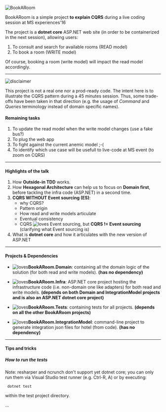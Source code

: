 ![BookARoom](https://github.com/tpierrain/cqrs/blob/master/images/bookARoom.gif?raw=true)

BookARoom is a simple project __to explain CQRS__ during a live coding session at MS experiences'16

The project is a __dotnet core__ ASP.NET web site (in order to be containerized in the next session), allowing users:

1. To consult and search for available rooms (READ model)
2. To book a room (WRITE model)

Of course, booking a room (write model) will impact the read model accordingly.

---
![disclaimer](https://github.com/tpierrain/cqrs/blob/master/images/disclaimer.gif?raw=true)

This project is not a real one nor a prod-ready code. The intent here is to illustrate the CQRS pattern during a 45 minutes session. Thus, some trade-offs have been taken in that direction (e.g. the usage of *Command* and *Queries* terminology instead of domain specific names).

#### Remaining tasks
1. To update the read model when the write model changes (use a fake bus?)
2. To plug the web app
3. To fight against the current anemic model ;-(
4. To identify which use case will be usefull to live-code at MS event (to zoom on CQRS)



---

#### Highlights of the talk

1. How __Outside-in TDD__ works.
2. How __Hexagonal Architecture__ can help us to focus on __Domain first__, before tackling the infra code (ASP.NET) in a second time.
3. __CQRS WITHOUT Event sourcing (ES)__:
    - why CQRS?
    - Pattern origin
    - How read and write models articulate
    - Eventual consistency
    - CQRS ![loves](https://github.com/tpierrain/cqrs/blob/master/images/heart.png?raw=true) Event sourcing, but __CQRS != Event sourcing__ (clarifying what Event sourcing is)
4. What is __dotnet core__ and how it articulates with the new version of ASP.NET

---

#### Projects & Dependencies
- ![loves](https://github.com/tpierrain/cqrs/blob/master/images/directory.png?raw=true)__BookARoom.Domain__:  containing all the domain logic of the solution (for both read and write models). __(has no dependency)__

- ![loves](https://github.com/tpierrain/cqrs/blob/master/images/directory.png?raw=true)__BookARoom.Infra__: ASP.NET core project hosting the infrastructure code (i.e. non-domain one like adapters) for both read and write models. __(depends on both Domain and IntegrationModel projects and is also an ASP.NET dotnet core project)__

- ![loves](https://github.com/tpierrain/cqrs/blob/master/images/directory.png?raw=true)__BookARoom.Tests__: containing tests for all projects. __(depends on all the other BookARoom projects)__

- ![loves](https://github.com/tpierrain/cqrs/blob/master/images/directory.png?raw=true)__BookARoom.IntegrationModel__: command-line project to generate integration json files for hotel (from code). __(has no dependency)__

---

#### Tips and tricks

##### How to run the tests

Note: resharper and ncrunch don't support yet dotnet core; you can only run them via Visual Studio test runner (e.g. Ctrl-R, A) or by executing:

     dotnet test 

within the test project directory.

...
